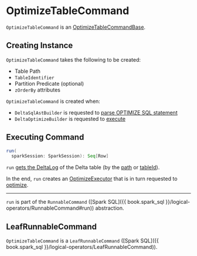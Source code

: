 # OptimizeTableCommand

`OptimizeTableCommand` is an [OptimizeTableCommandBase](OptimizeTableCommandBase.md).

## Creating Instance

`OptimizeTableCommand` takes the following to be created:

* <span id="path"> Table Path
* <span id="tableId"> `TableIdentifier`
* <span id="partitionPredicate"> Partition Predicate (optional)
* <span id="zOrderBy"> `zOrderBy` attributes

`OptimizeTableCommand` is created when:

* `DeltaSqlAstBuilder` is requested to [parse OPTIMIZE SQL statement](../../sql/DeltaSqlAstBuilder.md#visitOptimizeTable)
* `DeltaOptimizeBuilder` is requested to [execute](../../DeltaOptimizeBuilder.md#execute)

## <span id="run"> Executing Command

```scala
run(
  sparkSession: SparkSession): Seq[Row]
```

`run` [gets the DeltaLog](../DeltaCommand.md#getDeltaLog) of the Delta table (by the [path](#path) or [tableId](#tableId)).

In the end, `run` creates an [OptimizeExecutor](OptimizeExecutor.md) that is in turn requested to [optimize](OptimizeExecutor.md#optimize).

---

`run` is part of the `RunnableCommand` ([Spark SQL]({{ book.spark_sql }}/logical-operators/RunnableCommand#run)) abstraction.

## <span id="LeafRunnableCommand"> LeafRunnableCommand

`OptimizeTableCommand` is a `LeafRunnableCommand` ([Spark SQL]({{ book.spark_sql }}/logical-operators/LeafRunnableCommand)).

